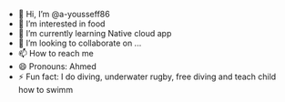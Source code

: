 - 👋 Hi, I’m @a-yousseff86
- 👀 I’m interested in food
- 🌱 I’m currently learning Native cloud app
- 💞️ I’m looking to collaborate on ...
- 📫 How to reach me 
- 😄 Pronouns: Ahmed
- ⚡ Fun fact: I do diving, underwater rugby, free diving and teach child how to swimm  

<!---
a-yousseff86/a-yousseff86 is a ✨ special ✨ repository because its `README.md` (this file) appears on your GitHub profile.
You can click the Preview link to take a look at your changes.
--->
